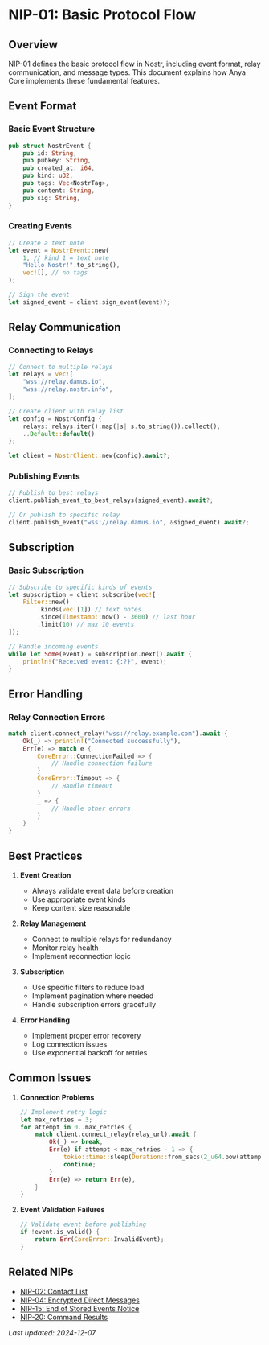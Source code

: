 # NIP-01: Basic Protocol Flow

## Overview
NIP-01 defines the basic protocol flow in Nostr, including event format, relay communication, and message types. This document explains how Anya Core implements these fundamental features.

## Event Format

### Basic Event Structure
```rust
pub struct NostrEvent {
    pub id: String,
    pub pubkey: String,
    pub created_at: i64,
    pub kind: u32,
    pub tags: Vec<NostrTag>,
    pub content: String,
    pub sig: String,
}
```

### Creating Events
```rust
// Create a text note
let event = NostrEvent::new(
    1, // kind 1 = text note
    "Hello Nostr!".to_string(),
    vec![], // no tags
);

// Sign the event
let signed_event = client.sign_event(event)?;
```

## Relay Communication

### Connecting to Relays
```rust
// Connect to multiple relays
let relays = vec![
    "wss://relay.damus.io",
    "wss://relay.nostr.info",
];

// Create client with relay list
let config = NostrConfig {
    relays: relays.iter().map(|s| s.to_string()).collect(),
    ..Default::default()
};

let client = NostrClient::new(config).await?;
```

### Publishing Events
```rust
// Publish to best relays
client.publish_event_to_best_relays(signed_event).await?;

// Or publish to specific relay
client.publish_event("wss://relay.damus.io", &signed_event).await?;
```

## Subscription

### Basic Subscription
```rust
// Subscribe to specific kinds of events
let subscription = client.subscribe(vec![
    Filter::new()
        .kinds(vec![1]) // text notes
        .since(Timestamp::now() - 3600) // last hour
        .limit(10) // max 10 events
]);

// Handle incoming events
while let Some(event) = subscription.next().await {
    println!("Received event: {:?}", event);
}
```

## Error Handling

### Relay Connection Errors
```rust
match client.connect_relay("wss://relay.example.com").await {
    Ok(_) => println!("Connected successfully"),
    Err(e) => match e {
        CoreError::ConnectionFailed => {
            // Handle connection failure
        }
        CoreError::Timeout => {
            // Handle timeout
        }
        _ => {
            // Handle other errors
        }
    }
}
```

## Best Practices

1. **Event Creation**
   - Always validate event data before creation
   - Use appropriate event kinds
   - Keep content size reasonable

2. **Relay Management**
   - Connect to multiple relays for redundancy
   - Monitor relay health
   - Implement reconnection logic

3. **Subscription**
   - Use specific filters to reduce load
   - Implement pagination where needed
   - Handle subscription errors gracefully

4. **Error Handling**
   - Implement proper error recovery
   - Log connection issues
   - Use exponential backoff for retries

## Common Issues

1. **Connection Problems**
   ```rust
   // Implement retry logic
   let max_retries = 3;
   for attempt in 0..max_retries {
       match client.connect_relay(relay_url).await {
           Ok(_) => break,
           Err(e) if attempt < max_retries - 1 => {
               tokio::time::sleep(Duration::from_secs(2_u64.pow(attempt))).await;
               continue;
           }
           Err(e) => return Err(e),
       }
   }
   ```

2. **Event Validation Failures**
   ```rust
   // Validate event before publishing
   if !event.is_valid() {
       return Err(CoreError::InvalidEvent);
   }
   ```

## Related NIPs
- [NIP-02: Contact List](./nip-02.md)
- [NIP-04: Encrypted Direct Messages](./nip-04.md)
- [NIP-15: End of Stored Events Notice](./nip-15.md)
- [NIP-20: Command Results](./nip-20.md)

*Last updated: 2024-12-07*
